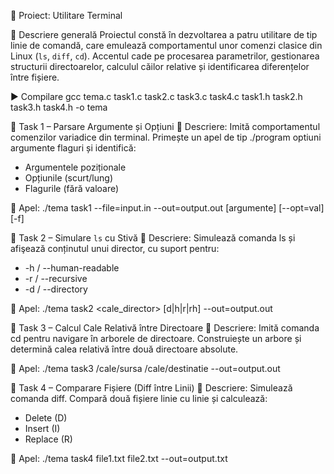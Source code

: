 📁 Proiect: Utilitare Terminal 

📌 Descriere generală
Proiectul constă în dezvoltarea a patru utilitare de tip linie de comandă, care emulează comportamentul unor comenzi clasice din Linux (`ls`, `diff`, `cd`). Accentul cade pe procesarea parametrilor, gestionarea structurii directoarelor, calculul căilor relative și identificarea diferențelor între fișiere.

▶️ Compilare
gcc tema.c task1.c task2.c task3.c task4.c task1.h task2.h task3.h task4.h -o tema


📂 Task 1 – Parsare Argumente și Opțiuni
📘 Descriere:
Imită comportamentul comenzilor variadice din terminal. Primește un apel de tip ./program optiuni argumente flaguri și identifică:
- Argumentele poziționale
- Opțiunile (scurt/lung)
- Flagurile (fără valoare)

🧪 Apel:
./tema task1 --file=input.in --out=output.out [argumente] [--opt=val] [-f]

📂 Task 2 – Simulare `ls` cu Stivă
📘 Descriere:
Simulează comanda ls și afişează conținutul unui director, cu suport pentru:
- -h / --human-readable
- -r / --recursive
- -d / --directory

🧪 Apel:
./tema task2 <cale_director> [d|h|r|rh] --out=output.out

📂 Task 3 – Calcul Cale Relativă între Directoare
📘 Descriere:
Imită comanda cd pentru navigare în arborele de directoare. Construiește un arbore și determină calea relativă între două directoare absolute.

🧪 Apel:
./tema task3 /cale/sursa /cale/destinatie --out=output.out

📂 Task 4 – Comparare Fișiere (Diff între Linii)
📘 Descriere:
Simulează comanda diff. Compară două fișiere linie cu linie și calculează:
- Delete (D)
- Insert (I)
- Replace (R)

🧪 Apel:
./tema task4 file1.txt file2.txt --out=output.txt

